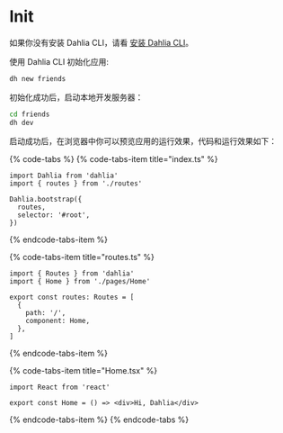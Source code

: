 # Init

如果你没有安装 Dahlia CLI，请看 [安装 Dahlia CLI](https://github.com/forsigner/dahlia-docs/tree/a642eb4ce505b4ada4123290ab6f37ef3da03bad/docs-getting-started/README.md#-第一步-安装-dahlia-cli)。

使用 Dahlia CLI 初始化应用:

```bash
dh new friends
```

初始化成功后，启动本地开发服务器：

```bash
cd friends
dh dev
```

启动成功后，在浏览器中你可以预览应用的运行效果，代码和运行效果如下：

{% code-tabs %}
{% code-tabs-item title="index.ts" %}
```text
import Dahlia from 'dahlia'
import { routes } from './routes'

Dahlia.bootstrap({
  routes,
  selector: '#root',
})

```
{% endcode-tabs-item %}

{% code-tabs-item title="routes.ts" %}
```
import { Routes } from 'dahlia'
import { Home } from './pages/Home'

export const routes: Routes = [
  {
    path: '/',
    component: Home,
  },
]

```
{% endcode-tabs-item %}

{% code-tabs-item title="Home.tsx" %}
```
import React from 'react'

export const Home = () => <div>Hi, Dahlia</div>

```
{% endcode-tabs-item %}
{% endcode-tabs %}




